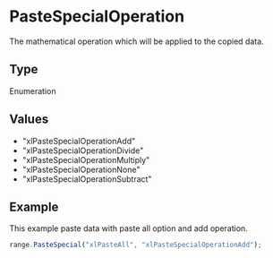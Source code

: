 # PasteSpecialOperation

The mathematical operation which will be applied to the copied data.

## Type

Enumeration

## Values

- "xlPasteSpecialOperationAdd"
- "xlPasteSpecialOperationDivide"
- "xlPasteSpecialOperationMultiply"
- "xlPasteSpecialOperationNone"
- "xlPasteSpecialOperationSubtract"


## Example

This example paste data with paste all option and add operation.

```javascript editor-xlsx
range.PasteSpecial("xlPasteAll", "xlPasteSpecialOperationAdd");
```
